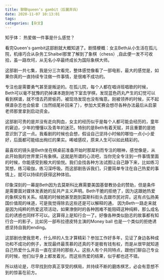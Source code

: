 ```yaml
---
title: 聊聊queen‘s gambit（后翼弃兵）
date: 2020-11-07 10:13:01
tags:
categories: [杂文]
---
```


知乎体： 热爱做一件事是什么感觉？



看完Queen's gambit这部剧就大概知道了。剧情梗概：女主Beth从小生活在孤儿院，机缘巧合从杂务工Shaibel那里了解到了象棋（chess）,自此便一发不可收拾，虽一路坎坷，从无名小卒最终成长为国际象棋大师。

这部剧一共七集，我是分三次看完，整体感觉像看了一部电影，最大的感觉是，如果你真的一直持续专注做一件事情，是很难不成功的。

<!--more-->

专注也是需要勇气甚至是叛逆的。在孤儿院，每个人都在唱诗班唱歌的时候，Beth可以毫不犹豫的扔掉课本跑到地下室去学棋，发现蓝色药丸产生的幻觉可以看到棋谱，就不惜去药房偷药，被现场发现也没有悔意。刚被领养的时候，买不起棋谱杂志也会偷拿（当然结尾补回来了），参加大奖赛会想尽各种办法最后从启蒙老师那里拿到启动资金。

这部剧可贵的是并没有走向狗血，女主的经历似乎是每个人都可能会经历的，童年的窘迫，少年的懵懂以及青年的迷茫。特别的是Beth有着天赋，并且重要的是她意识到了这一点。我看剧的时候也会想，假设自己坚持小时候的哪怕一点小小爱好，后面都可能结出绚烂的果实。唏嘘感叹，原来人生可以如此精彩的。

最喜欢的镜头是Beth坐在棋桌前准备开始时那犀利而专注的眼神，感觉像是，从此开始我的世界里只有象棋。这就是所谓的心流吧，当你完全专注到一件事情里面的时候，你能感受到极大的愉悦。我们会找各种方法试图让自己静下来，比如练习冥想，练习瑜伽，练习深呼吸。而这部剧告诉我们，只要简单专注在自己热爱的事情上，就可以持续的获得这种体验。

印象深刻的一幕是Beth因为去莫斯科比赛需要美国基督教协会的赞助，但是条件是需要面对媒体发表她的反共产主义声明。Beth干脆的拒绝了，因为这跟她热爱的象棋没有关系。结尾的时候她甚至跑到莫斯科街头去跟市民对弈。这有点弘扬美国价值观的味道，可是我觉得除去这些还是可以解释的通， 因为Beth一路走来就是因为纯粹的热爱这项活动，如果潦倒时的各种困难不能阻碍这种纯粹，那么成名后的诱惑也同样不可以。这算得上是知行合一了。好像各种类似励志的故事都有知行合一的影子，比如另一部布拉德皮特主演的Money ball 也是一个类似的拒绝诱惑坚持自我的ending。

这部剧也使我思考，什么样的人生才算精彩？参加工作好多年，见证了身边各种成功和不成功的例子，发现最终最羡慕的还真的不是极有钱有权，而是从很早就知道自己热爱什么并且一直在坚持的那些人。这些人有个共同特点，跟他们聊自己专业的时候，他们似乎身上都发着光。而这些热爱的结果，似乎都也还不错。

所以结论是，尽早找到你真正享受的棋局，并持续不断的磨炼棋艺，必会有意想不到的惊喜在前方。







